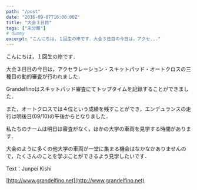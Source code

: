 ```yaml
---
path: "/post"
date: "2016-09-07T16:00:00Z"
title: "大会３日目"
tags: ["未分類"]
# dummy
excerpt: "こんにちは，１回生の岸です．大会３日目の今日は，アクセ..."
---
```




[](07-1.jpg)

こんにちは，１回生の岸です．

大会３日目の今日は，アクセラレーション・スキットパッド・オートクロスの三種目の動的審査が行われました．

Grandelfinoはスキットパッド審査にてトップタイムを記録することができました．

また，オートクロスでは４位という成績を残すことができ，エンデュランスの走行は明後日(09/10)の午後からとなりました．

私たちのチームは明日は審査がなく，ほかの大学の車両を見学する時間があります．

大会のように多くの他大学の車両が一堂に集まる機会はなかなかありませんので，たくさんのことを学ぶことができるよう見学したいです．

Text：Junpei Kishi

[http://www.grandelfino.net](http://www.grandelfino.net)


